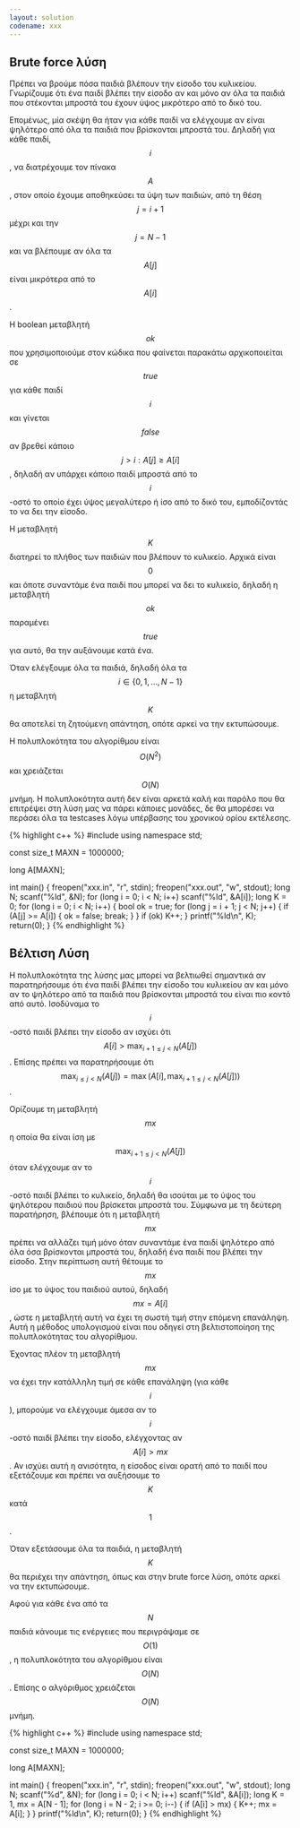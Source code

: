 ```yaml
---
layout: solution
codename: xxx
---
```


## Brute force λύση

Πρέπει να βρούμε πόσα παιδιά βλέπουν την είσοδο του κυλικείου. Γνωρίζουμε ότι ένα παιδί βλέπει την είσοδο αν και μόνο αν όλα τα παιδιά που στέκονται μπροστά του έχουν ύψος μικρότερο από το δικό του.

Επομένως, μία σκέψη θα ήταν για κάθε παιδί να ελέγχουμε αν είναι ψηλότερο από όλα τα παιδιά που βρίσκονται μπροστά του. Δηλαδή για κάθε παιδί, $$i$$, να διατρέχουμε τον πίνακα $$A$$, στον οποίο έχουμε αποθηκεύσει τα ύψη των παιδιών, από τη θέση $$j = i + 1$$ μέχρι και την $$j = N - 1$$ και να βλέπουμε αν όλα τα $$A[j]$$ είναι μικρότερα από το $$A[i]$$.

Η boolean μεταβλητή $$ok$$ που χρησιμοποιούμε στον κώδικα που φαίνεται παρακάτω αρχικοποιείται σε $$\mathit{true}$$ για κάθε παιδί $$i$$ και γίνεται $$\mathit{false}$$ αν βρεθεί κάποιο $$j > i: A[j] \geq A[i]$$, δηλαδή αν υπάρχει κάποιο παιδί μπροστά από το $$i$$-οστό το οποίο έχει ύψος μεγαλύτερο ή ίσο από το δικό του, εμποδίζοντάς το να δει την είσοδο.

Η μεταβλητή $$K$$ διατηρεί το πλήθος των παιδιών που βλέπουν το κυλικείο. Αρχικά είναι $$0$$ και όποτε συναντάμε ένα παιδί που μπορεί να δει το κυλικείο, δηλαδή η μεταβλητή $$\mathit{ok}$$ παραμένει $$\mathit{true}$$ για αυτό, θα την αυξάνουμε κατά ένα.

Όταν ελέγξουμε όλα τα παιδιά, δηλαδή όλα τα $$i \in \{0, 1, \dots, N - 1\}$$ η μεταβλητή $$K$$ θα αποτελεί τη ζητούμενη απάντηση, οπότε αρκεί να την εκτυπώσουμε.

Η πολυπλοκότητα του αλγορίθμου είναι $$O(N^2)$$ και χρειάζεται $$O(N)$$ μνήμη. Η πολυπλοκότητα αυτή δεν είναι αρκετά καλή και παρόλο που θα επιτρέψει στη λύση μας να πάρει κάποιες μονάδες, δε θα μπορέσει να περάσει όλα τα testcases λόγω υπέρβασης του χρονικού ορίου εκτέλεσης.

{% highlight c++ %}
#include <cstdio>
using namespace std;

const size_t MAXN = 1000000;

long A[MAXN];

int main() {
   freopen("xxx.in", "r", stdin);
   freopen("xxx.out", "w", stdout);
   long N;
   scanf("%ld", &N);
   for (long i = 0; i < N; i++)
      scanf("%ld", &A[i]);
   long K = 0;
   for (long i = 0; i < N; i++) {
      bool ok = true;
      for (long j = i + 1; j < N; j++) {
         if (A[j] >= A[i]) {
            ok = false;
            break;
         }
      }
      if (ok)
         K++;
   }
   printf("%ld\n", K);
   return(0);
}
{% endhighlight %}


## Βέλτιση Λύση
Η πολυπλοκότητα της λύσης μας μπορεί να βελτιωθεί σημαντικά αν παρατηρήσουμε ότι ένα παιδί βλέπει την είσοδο του κυλικείου αν και μόνο αν το ψηλότερο από τα παιδιά που βρίσκονται μπροστά του είναι πιο κοντό από αυτό. Ισοδύναμα το $$i$$-οστό παιδί βλέπει την είσοδο αν ισχύει ότι $$A[i] > \max_{i + 1 \leq j < N}(A[j])$$. Επίσης πρέπει να παρατηρήσουμε ότι $$\max_{i \leq j < N}(A[j]) = \max(A[i], \max_{i + 1 \leq j < N}(A[j]))$$.

Ορίζουμε τη μεταβλητή $$\mathit{mx}$$ η οποία θα είναι ίση με $$\max_{i + 1 \leq j < N}(A[j])$$ όταν ελέγχουμε αν το $$i$$-οστό παιδί βλέπει το κυλικείο, δηλαδή θα ισούται με το ύψος του ψηλότερου παιδιού που βρίσκεται μπροστά του. Σύμφωνα με τη δεύτερη παρατήρηση, βλέπουμε ότι η μεταβλητή $$\mathit{mx}$$ πρέπει να αλλάζει τιμή μόνο όταν συναντάμε ένα παιδί ψηλότερο από όλα όσα βρίσκονται μπροστά του, δηλαδή ένα παιδί που βλέπει την είσοδο. Στην περίπτωση αυτή θέτουμε το $$\mathit{mx}$$ ίσο με το ύψος του παιδιού αυτού, δηλαδή $$\mathit{mx} = A[i]$$, ώστε η μεταβλητή αυτή να έχει τη σωστή τιμή στην επόμενη επανάληψη. Αυτή η μέθοδος υπολογισμού είναι που οδηγεί στη βελτιστοποίηση της πολυπλοκότητας του αλγορίθμου.

Έχοντας πλέον τη μεταβλητή $$\mathit{mx}$$ να έχει την κατάλληλη τιμή σε κάθε επανάληψη (για κάθε $$i$$), μπορούμε να ελέγχουμε άμεσα αν το $$i$$-οστό παιδί βλέπει την είσοδο, ελέγχοντας αν $$A[i] > \mathit{mx}$$. Αν ισχύει αυτή η ανισότητα, η είσοδος είναι ορατή από το παιδί που εξετάζουμε και πρέπει να αυξήσουμε το $$K$$ κατά $$1$$.

Όταν εξετάσουμε όλα τα παιδιά, η μεταβλητή $$K$$ θα περιέχει την απάντηση, όπως και στην brute force λύση, οπότε αρκεί να την εκτυπώσουμε.

Αφού για κάθε ένα από τα $$N$$ παιδιά κάνουμε τις ενέργειες που περιγράψαμε σε $$O(1)$$, η πολυπλοκότητα του αλγορίθμου είναι $$O(N)$$. Επίσης ο αλγόριθμος χρειάζεται $$O(N)$$ μνήμη.

{% highlight c++ %}
#include <cstdio>
using namespace std;

const size_t MAXN = 1000000;

long A[MAXN];

int main() {
   freopen("xxx.in", "r", stdin);
   freopen("xxx.out", "w", stdout);
   long N;
   scanf("%d", &N);
   for (long i = 0; i < N; i++)
      scanf("%ld", &A[i]);
   long K = 1, mx = A[N - 1];
   for (long i = N - 2; i >= 0; i--) {
      if (A[i] > mx) {
         K++;
         mx = A[i];
      }
   }
   printf("%ld\n", K);
   return(0);
}
{% endhighlight %}
